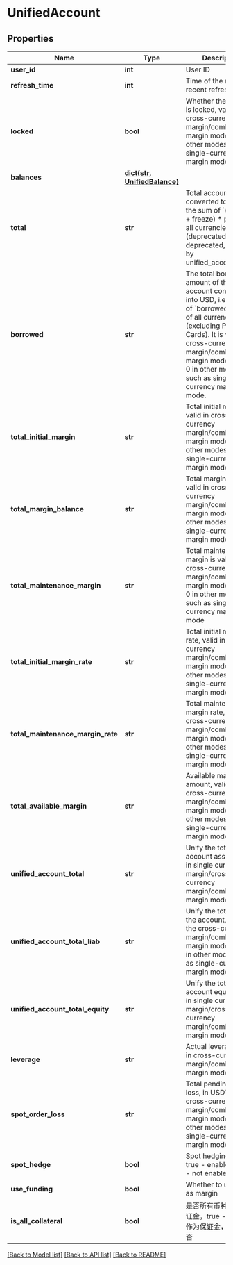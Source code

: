 # UnifiedAccount

## Properties
Name | Type | Description | Notes
------------ | ------------- | ------------- | -------------
**user_id** | **int** | User ID | [optional] 
**refresh_time** | **int** | Time of the most recent refresh | [optional] 
**locked** | **bool** | Whether the account is locked, valid in cross-currency margin/combined margin mode, false in other modes such as single-currency margin mode | [optional] 
**balances** | [**dict(str, UnifiedBalance)**](UnifiedBalance.md) |  | [optional] 
**total** | **str** | Total account assets converted to USD, i.e. the sum of &#x60;(available + freeze) * price&#x60;  in all currencies (deprecated, to be deprecated, replaced by unified_account_total) | [optional] 
**borrowed** | **str** | The total borrowed amount of the account converted into USD, i.e. the sum of &#x60;borrowed * price&#x60; of all currencies (excluding Point Cards). It is valid in cross-currency margin/combined margin mode, and is 0 in other modes such as single-currency margin mode. | [optional] 
**total_initial_margin** | **str** | Total initial margin, valid in cross-currency margin/combined margin mode, 0 in other modes such as single-currency margin mode | [optional] 
**total_margin_balance** | **str** | Total margin balance, valid in cross-currency margin/combined margin mode, 0 in other modes such as single-currency margin mode | [optional] 
**total_maintenance_margin** | **str** | Total maintenance margin is valid in cross-currency margin/combined margin mode, and is 0 in other modes such as single-currency margin mode | [optional] 
**total_initial_margin_rate** | **str** | Total initial margin rate, valid in cross-currency margin/combined margin mode, 0 in other modes such as single-currency margin mode | [optional] 
**total_maintenance_margin_rate** | **str** | Total maintenance margin rate, valid in cross-currency margin/combined margin mode, 0 in other modes such as single-currency margin mode | [optional] 
**total_available_margin** | **str** | Available margin amount, valid in cross-currency margin/combined margin mode, 0 in other modes such as single-currency margin mode | [optional] 
**unified_account_total** | **str** | Unify the total account assets, valid in single currency margin/cross-currency margin/combined margin mode | [optional] 
**unified_account_total_liab** | **str** | Unify the total loan of the account, valid in the cross-currency margin/combined margin mode, and 0 in other modes such as single-currency margin mode | [optional] 
**unified_account_total_equity** | **str** | Unify the total account equity, valid in single currency margin/cross-currency margin/combined margin mode | [optional] 
**leverage** | **str** | Actual leverage, valid in cross-currency margin/combined margin mode | [optional] [readonly] 
**spot_order_loss** | **str** | Total pending order loss, in USDT, valid in cross-currency margin/combined margin mode, 0 in other modes such as single-currency margin mode | [optional] 
**spot_hedge** | **bool** | Spot hedging status, true - enabled, false - not enabled. | [optional] 
**use_funding** | **bool** | Whether to use funds as margin | [optional] 
**is_all_collateral** | **bool** | 是否所有币种均作为保证金，true - 所有币种作为保证金，false - 否 | [optional] 

[[Back to Model list]](../README.md#documentation-for-models) [[Back to API list]](../README.md#documentation-for-api-endpoints) [[Back to README]](../README.md)


